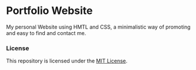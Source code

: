 # Portfolio Website
My personal Website using HMTL and CSS, a minimalistic way of promoting and easy to find and contact me.

### License
This repository is licensed under the [MIT License](https://github.com/NikolaosGazis/MyWebsite?tab=MIT-1-ov-file).
